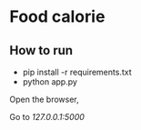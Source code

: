 # Food calorie 
## How to run

- pip install -r requirements.txt
- python app.py

Open the browser, 

Go to *127.0.0.1:5000*